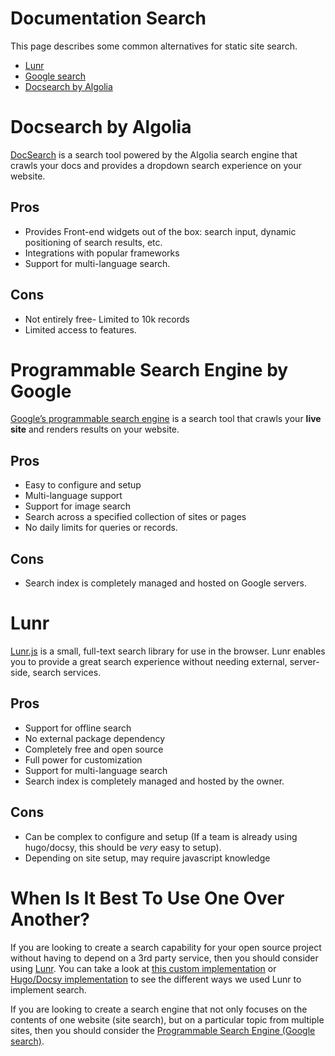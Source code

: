 # Documentation Search
This page describes some common alternatives for static site search.

* [Lunr](#lunr)
* [Google search](#programmable-search-engine-by-google)
* [Docsearch by Algolia](#docsearch-by-algolia)

# Docsearch by Algolia
[DocSearch](https://docsearch.algolia.com/) is a search tool powered by the Algolia search engine that crawls your docs and provides a dropdown search experience on your website.

## Pros
- Provides Front-end widgets out of the box: search input, dynamic positioning of search results, etc.
- Integrations with popular frameworks
- Support for multi-language search.

## Cons
- Not entirely free- Limited to 10k records
- Limited access to features.


# Programmable Search Engine by Google
[Google’s programmable search engine](https://developers.google.com/custom-search/docs/overview) is a search tool that crawls your **live site** and renders results on your website.


## Pros
- Easy to configure and setup
- Multi-language support
- Support for image search
- Search across a specified collection of sites or pages
- No daily limits for queries or records.


## Cons
- Search index is completely managed and hosted on Google servers.

# Lunr
[Lunr.js](https://lunrjs.com/) is a small, full-text search library for use in the browser. Lunr enables you to provide a great search experience without needing external, server-side, search services.


## Pros
- Support for offline search
- No external package dependency
- Completely free and open source
- Full power for customization
- Support for multi-language search
- Search index is completely managed and hosted by the owner.


## Cons
- Can be complex to configure and setup (If a team is already using hugo/docsy, this should be *very* easy to setup).
- Depending on site setup, may require javascript knowledge

# When Is It Best To Use One Over Another?
If you are looking to create a search capability for your open source project without having to depend on a 3rd party service, then you should consider using [Lunr](https://lunrjs.com/). You can take a look at [this custom implementation](https://github.com/vitessio/website/pull/1119) or [Hugo/Docsy implementation](https://github.com/etcd-io/website/pull/403) to see the different ways we used Lunr to implement search.  

If you are looking to create a search engine that not only focuses on the contents of one website (site search), but on a particular topic from multiple sites, then you should consider the [Programmable Search Engine (Google search)](https://developers.google.com/custom-search/docs/overview).
